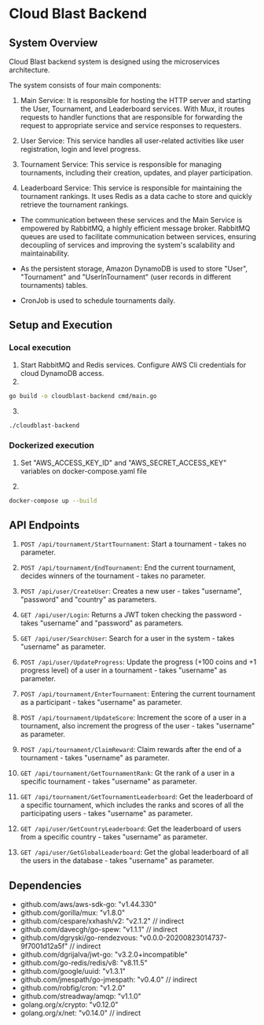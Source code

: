 # Cloud Blast Backend

## System Overview

Cloud Blast backend system is designed using the microservices architecture.

The system consists of four main components:

1. Main Service: It is responsible for hosting the HTTP server and starting the User, Tournament, and Leaderboard services. With Mux, it routes requests to handler functions that are responsible for forwarding the request to appropriate service and service responses to requesters.

2. User Service: This service handles all user-related activities like user registration, login and level progress.

3. Tournament Service: This service is responsible for managing tournaments, including their creation, updates, and player participation.

4. Leaderboard Service: This service is responsible for maintaining the tournament rankings. It uses Redis as a data cache to store and quickly retrieve the tournament rankings.

- The communication between these services and the Main Service is empowered by RabbitMQ, a highly efficient message broker. RabbitMQ queues are used to facilitate communication between services, ensuring decoupling of services and improving the system's scalability and maintainability.

- As the persistent storage, Amazon DynamoDB is used to store "User", "Tournament" and "UserInTournament" (user records in different tournaments) tables.

- CronJob is used to schedule tournaments daily.

## Setup and Execution

### Local execution

1. Start RabbitMQ and Redis services. Configure AWS Cli credentials for cloud DynamoDB access.
2.

```sh
go build -o cloudblast-backend cmd/main.go
```

3.

```sh
./cloudblast-backend
```

### Dockerized execution

1. Set "AWS_ACCESS_KEY_ID" and "AWS_SECRET_ACCESS_KEY" variables on docker-compose.yaml file

2.

```sh
docker-compose up --build
```

## API Endpoints

1. `POST /api/tournament/StartTournament`: Start a tournament - takes no parameter.

2. `POST /api/tournament/EndTournament`: End the current tournament, decides winners of the tournament - takes no parameter.

3. `POST /api/user/CreateUser`: Creates a new user - takes "username", "password" and "country" as parameters.

4. `GET /api/user/Login`: Returns a JWT token checking the password - takes "username" and "password" as parameters.

5. `GET /api/user/SearchUser`: Search for a user in the system - takes "username" as parameter.

6. `POST /api/user/UpdateProgress`: Update the progress (+100 coins and +1 progress level) of a user in a tournament - takes "username" as parameter.

7. `POST /api/tournament/EnterTournament`: Entering the current tournament as a participant - takes "username" as parameter.

8. `POST /api/tournament/UpdateScore`: Increment the score of a user in a tournament, also increment the progress of the user - takes "username" as parameter.

9. `POST /api/tournament/ClaimReward`: Claim rewards after the end of a tournament - takes "username" as parameter.

10. `GET /api/tournament/GetTournamentRank`: Gt the rank of a user in a specific tournament - takes "username" as parameter.

11. `GET /api/tournament/GetTournamentLeaderboard`: Get the leaderboard of a specific tournament, which includes the ranks and scores of all the participating users - takes "username" as parameter.

12. `GET /api/user/GetCountryLeaderboard`: Get the leaderboard of users from a specific country - takes "username" as parameter.

13. `GET /api/user/GetGlobalLeaderboard`: Get the global leaderboard of all the users in the database - takes "username" as parameter.

## Dependencies

- github.com/aws/aws-sdk-go: "v1.44.330"
- github.com/gorilla/mux: "v1.8.0"
- github.com/cespare/xxhash/v2: "v2.1.2" // indirect
- github.com/davecgh/go-spew: "v1.1.1" // indirect
- github.com/dgryski/go-rendezvous: "v0.0.0-20200823014737-9f7001d12a5f" // indirect
- github.com/dgrijalva/jwt-go: "v3.2.0+incompatible"
- github.com/go-redis/redis/v8: "v8.11.5"
- github.com/google/uuid: "v1.3.1"
- github.com/jmespath/go-jmespath: "v0.4.0" // indirect
- github.com/robfig/cron: "v1.2.0"
- github.com/streadway/amqp: "v1.1.0"
- golang.org/x/crypto: "v0.12.0"
- golang.org/x/net: "v0.14.0" // indirect
